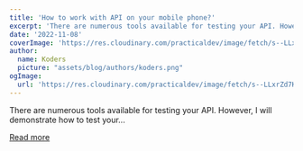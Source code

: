```yaml
---
title: 'How to work with API on your mobile phone?'
excerpt: 'There are numerous tools available for testing your API. However, I will demonstrate how to test your...'
date: '2022-11-08'
coverImage: 'https://res.cloudinary.com/practicaldev/image/fetch/s--LLxrZd7K--/c_imagga_scale,f_auto,fl_progressive,h_420,q_auto,w_1000/https://dev-to-uploads.s3.amazonaws.com/uploads/articles/7l2vh79mq4016vd5ext8.png'
author:
  name: Koders
  picture: "assets/blog/authors/koders.png"
ogImage:
  url: 'https://res.cloudinary.com/practicaldev/image/fetch/s--LLxrZd7K--/c_imagga_scale,f_auto,fl_progressive,h_420,q_auto,w_1000/https://dev-to-uploads.s3.amazonaws.com/uploads/articles/7l2vh79mq4016vd5ext8.png'
---
```


There are numerous tools available for testing your API. However, I will demonstrate how to test your...

[Read more](https://dev.to/varshithvhegde/how-to-work-with-api-on-your-mobile-phone-34eh)
